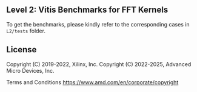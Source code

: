 ## Level 2: Vitis Benchmarks for FFT Kernels

To get the benchmarks, please kindly refer to the corresponding cases in `L2/tests` folder.

## License

 Copyright (C) 2019-2022, Xilinx, Inc.
 Copyright (C) 2022-2025, Advanced Micro Devices, Inc.

Terms and Conditions <https://www.amd.com/en/corporate/copyright>